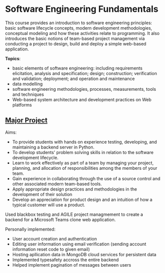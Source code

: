 # Software Engineering Fundamentals

This course provides an introduction to software engineering principles: basic software lifecycle concepts, modern development methodologies, conceptual modeling and how these activities relate to programming. It also introduces the basic notions of team-based project management via conducting a project to design, build and deploy a simple web-based application.

**Topics**:

- basic elements of software engineering: including requirements elicitation, analysis and specification; design; construction; verification and validation; deployment; and operation and maintenance
- data modelling
- software engineering methodologies, processes, measurements, tools and techniques
- Web-based system architecture and development practices on Web platforms

## [Major Project](./Major%20Project)

Aims:

- To provide students with hands on experience testing, developing, and maintaining a backend server in Python.
- To develop students' problem solving skills in relation to the software development lifecycle.
- Learn to work effectively as part of a team by managing your project, planning, and allocation of responsibilities among the members of your team.
- Gain experience in collaborating through the use of a source control and other associated modern team-based tools.
- Apply appropriate design practices and methodologies in the development of their solution
- Develop an appreciation for product design and an intuition of how a typical customer will use a product.

Used blackbox testing and AGILE project managmement to create a backend for a Microsoft Teams clone web application.

Personally implemented:

- User account creation and authentication
- Editing user information using email verification (sending account information reset code to given email)
- Hosting apllication data in MongoDB cloud services for persistent data
- Implemented typesafety accross the entire backend
- Helped implement pagination of messages between users
